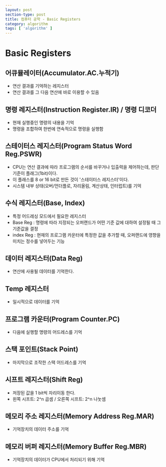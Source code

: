 ```yaml
---
layout: post
section-type: post
title: 컴퓨터 공학 - Basic Registers
category: algorithm
tags: [ 'algorithm' ]
---
```


# Basic Registers

## 어큐뮬레이터(Accumulator.AC.누적기)
- 연산 결과를 기억하는 레지스터
- 연산 결과를 그 다음 연산에 바로 이용할 수 있음

## 명령 레지스터(Instruction Register.IR) / 명령 디코더
- 현재 실행중인 명령의 내용을 기억
- 명령을 조합하여 한번에 연속적으로 명령을 실행함

## 스테이터스 레지스터(Program Status Word Reg.PSWR)
- CPU는 연산 결과에 따라 프로그램의 순서를 바꾸거나 입출력을 제어하는데,
판단 기준이 플래그(1bit)이다.
- 이 플래스를 8 or 16 bit로 만든 것이 '스테이터스 레지스터'이다.
- 시스템 내부 상태(오버/언더플로, 자리올림, 계산상태, 인터럽트)를 기억

## 수식 레지스터(Base, Index)
- 특정 어드레싱 모드에서 필요한 레지스터
- Base Reg : 명령에 따라 지정되는 오퍼랜드가 어떤 기준 값에 대하여 설정될 때 그 기준값을 결정
- index Reg : 현재의 프로그램 카운터에 특정한 값을 추가할 때, 오퍼랜드에 영향을 미치는 정수를 넣어두는 기능

## 데이터 레지스터(Data Reg)
- 연산에 사용될 데이터를 기억한다.

## Temp 레지스터
- 일시적으로 데이터를 기억

## 프로그램 카운터(Program Counter.PC)
- 다음에 실행할 명령의 어드레스를 기억

## 스택 포인트(Stack Point)
- 마지막으로 조작한 스택 어드레스를 기억

## 시프트 레지스터(Shift Reg)
- 저장된 값을 1 bit씩 자리이동 한다.
- 왼쪽 시프트: 2^n 곱셈 / 오른쪽 시프트: 2^n 나눗셈

## 메모리 주소 레지스터(Memory Address Reg.MAR)
- 기억장치의 데이터 주소를 기억

## 메모리 버퍼 레지스터(Memory Buffer Reg.MBR)
- 기억장치의 데이터가 CPU에서 처리되기 위해 기억

